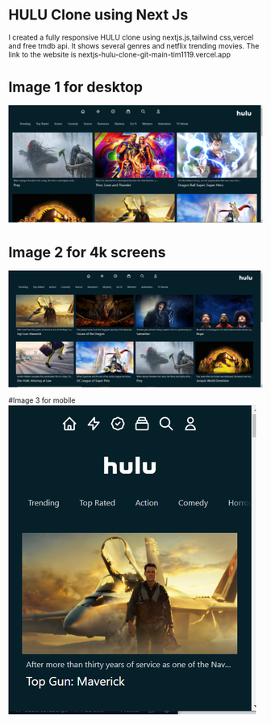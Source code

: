 # HULU Clone using Next Js
I created a fully responsive HULU clone using nextjs.js,tailwind css,vercel and free tmdb api. It shows several genres and netflix trending movies.  The link to the website is nextjs-hulu-clone-git-main-tim1119.vercel.app






# Image 1 for desktop
![image1.PNG](https://github.com/Tim1119/nextjs-hulu-clone/blob/main/public/image1.PNG?raw=true)

# Image 2 for 4k screens
![image2.PNG](https://github.com/Tim1119/nextjs-hulu-clone/blob/main/public/image2.PNG?raw=true)

#Image 3 for mobile
![image3.PNG](https://github.com/Tim1119/nextjs-hulu-clone/blob/main/public/image3.PNG?raw=true)
